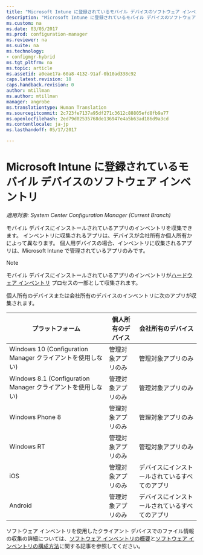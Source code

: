 ```yaml
---
title: "Microsoft Intune に登録されているモバイル デバイスのソフトウェア インベントリ | Microsoft Docs"
description: "Microsoft Intune に登録されているモバイル デバイスのソフトウェア インベントリ。"
ms.custom: na
ms.date: 03/05/2017
ms.prod: configuration-manager
ms.reviewer: na
ms.suite: na
ms.technology:
- configmgr-hybrid
ms.tgt_pltfrm: na
ms.topic: article
ms.assetid: a0eae17a-60a8-4132-91af-0b10ad338c92
caps.latest.revision: 18
caps.handback.revision: 0
author: mtillman
ms.author: mtillman
manager: angrobe
ms.translationtype: Human Translation
ms.sourcegitcommit: 2c723fe7137a95df271c3612c88805efd8fb9a77
ms.openlocfilehash: 2ed79d02535768de136947e4a5b63ad186d9a3cd
ms.contentlocale: ja-jp
ms.lasthandoff: 05/17/2017

---
```

# <a name="software-inventory-for-mobile-devices-enrolled-with-microsoft-intune"></a>Microsoft Intune に登録されているモバイル デバイスのソフトウェア インベントリ

*適用対象: System Center Configuration Manager (Current Branch)*

 モバイル デバイスにインストールされているアプリのインベントリを収集できます。 インベントリに収集されるアプリは、デバイスが会社所有か個人所有かによって異なります。 個人用デバイスの場合、インベントリに収集されるアプリは、Microsoft Intune で管理されているアプリのみです。  

> [!NOTE]  
>  モバイル デバイスにインストールされているアプリのインベントリが[ハードウェア インベントリ](mobile-device-hardware-inventory-hybrid.md) プロセスの一部として収集されます。  

 個人所有のデバイスまたは会社所有のデバイスのインベントリに次のアプリが収集されます。  

|プラットフォーム|個人所有のデバイス|会社所有のデバイス|  
|--------------|---------------------------------|--------------------------------|  
|Windows 10 (Configuration Manager クライアントを使用しない)|管理対象アプリのみ|管理対象アプリのみ|
|Windows 8.1 (Configuration Manager クライアントを使用しない)|管理対象アプリのみ|管理対象アプリのみ|  
|Windows Phone 8|管理対象アプリのみ|管理対象アプリのみ|  
|Windows RT|管理対象アプリのみ|管理対象アプリのみ|  
|iOS|管理対象アプリのみ|デバイスにインストールされているすべてのアプリ|  
|Android|管理対象アプリのみ|デバイスにインストールされているすべてのアプリ|  

ソフトウェア インベントリを使用したクライアント デバイスでのファイル情報の収集の詳細については、[ソフトウェア インベントリの概要](../../core/clients/manage/inventory/introduction-to-software-inventory.md)と[ソフトウェア インベントリの構成方法](../../core/clients/manage/inventory/configure-software-inventory.md)に関する記事を参照してください。

